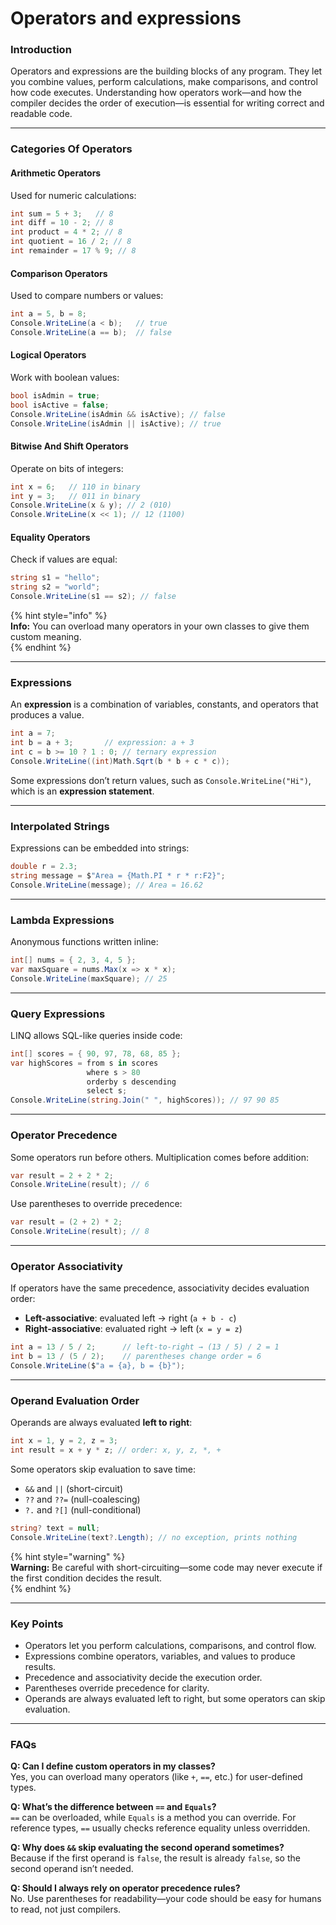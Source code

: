 # Operators and expressions

### Introduction

Operators and expressions are the building blocks of any program. They let you combine values, perform calculations, make comparisons, and control how code executes. Understanding how operators work—and how the compiler decides the order of execution—is essential for writing correct and readable code.

***

### Categories Of Operators

#### Arithmetic Operators

Used for numeric calculations:

```csharp
int sum = 5 + 3;   // 8
int diff = 10 - 2; // 8
int product = 4 * 2; // 8
int quotient = 16 / 2; // 8
int remainder = 17 % 9; // 8
```

#### Comparison Operators

Used to compare numbers or values:

```csharp
int a = 5, b = 8;
Console.WriteLine(a < b);   // true
Console.WriteLine(a == b);  // false
```

#### Logical Operators

Work with boolean values:

```csharp
bool isAdmin = true;
bool isActive = false;
Console.WriteLine(isAdmin && isActive); // false
Console.WriteLine(isAdmin || isActive); // true
```

#### Bitwise And Shift Operators

Operate on bits of integers:

```csharp
int x = 6;   // 110 in binary
int y = 3;   // 011 in binary
Console.WriteLine(x & y); // 2 (010)
Console.WriteLine(x << 1); // 12 (1100)
```

#### Equality Operators

Check if values are equal:

```csharp
string s1 = "hello";
string s2 = "world";
Console.WriteLine(s1 == s2); // false
```

\{% hint style="info" %\}\
**Info:** You can overload many operators in your own classes to give them custom meaning.\
\{% endhint %\}

***

### Expressions

An **expression** is a combination of variables, constants, and operators that produces a value.

```csharp
int a = 7;
int b = a + 3;       // expression: a + 3
int c = b >= 10 ? 1 : 0; // ternary expression
Console.WriteLine((int)Math.Sqrt(b * b + c * c));
```

Some expressions don’t return values, such as `Console.WriteLine("Hi")`, which is an **expression statement**.

***

### Interpolated Strings

Expressions can be embedded into strings:

```csharp
double r = 2.3;
string message = $"Area = {Math.PI * r * r:F2}";
Console.WriteLine(message); // Area = 16.62
```

***

### Lambda Expressions

Anonymous functions written inline:

```csharp
int[] nums = { 2, 3, 4, 5 };
var maxSquare = nums.Max(x => x * x);
Console.WriteLine(maxSquare); // 25
```

***

### Query Expressions

LINQ allows SQL-like queries inside code:

```csharp
int[] scores = { 90, 97, 78, 68, 85 };
var highScores = from s in scores
                 where s > 80
                 orderby s descending
                 select s;
Console.WriteLine(string.Join(" ", highScores)); // 97 90 85
```

***

### Operator Precedence

Some operators run before others. Multiplication comes before addition:

```csharp
var result = 2 + 2 * 2; 
Console.WriteLine(result); // 6
```

Use parentheses to override precedence:

```csharp
var result = (2 + 2) * 2; 
Console.WriteLine(result); // 8
```

***

### Operator Associativity

If operators have the same precedence, associativity decides evaluation order:

* **Left-associative**: evaluated left → right (`a + b - c`)
* **Right-associative**: evaluated right → left (`x = y = z`)

```csharp
int a = 13 / 5 / 2;      // left-to-right → (13 / 5) / 2 = 1
int b = 13 / (5 / 2);    // parentheses change order = 6
Console.WriteLine($"a = {a}, b = {b}");
```

***

### Operand Evaluation Order

Operands are always evaluated **left to right**:

```csharp
int x = 1, y = 2, z = 3;
int result = x + y * z; // order: x, y, z, *, +
```

Some operators skip evaluation to save time:

* `&&` and `||` (short-circuit)
* `??` and `??=` (null-coalescing)
* `?.` and `?[]` (null-conditional)

```csharp
string? text = null;
Console.WriteLine(text?.Length); // no exception, prints nothing
```

\{% hint style="warning" %\}\
**Warning:** Be careful with short-circuiting—some code may never execute if the first condition decides the result.\
\{% endhint %\}

***

### Key Points

* Operators let you perform calculations, comparisons, and control flow.
* Expressions combine operators, variables, and values to produce results.
* Precedence and associativity decide the execution order.
* Parentheses override precedence for clarity.
* Operands are always evaluated left to right, but some operators can skip evaluation.

***

### FAQs

**Q: Can I define custom operators in my classes?**\
Yes, you can overload many operators (like `+`, `==`, etc.) for user-defined types.

**Q: What’s the difference between `==` and `Equals`?**\
`==` can be overloaded, while `Equals` is a method you can override. For reference types, `==` usually checks reference equality unless overridden.

**Q: Why does `&&` skip evaluating the second operand sometimes?**\
Because if the first operand is `false`, the result is already `false`, so the second operand isn’t needed.

**Q: Should I always rely on operator precedence rules?**\
No. Use parentheses for readability—your code should be easy for humans to read, not just compilers.
